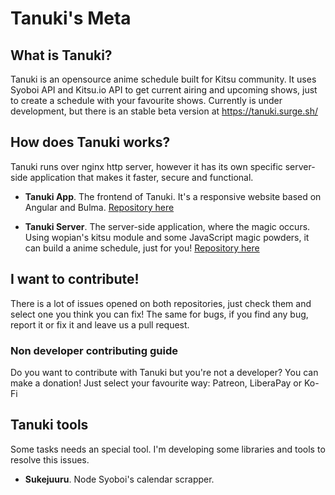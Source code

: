 # Tanuki's Meta

## What is Tanuki?

Tanuki is an opensource anime schedule built for Kitsu community. It uses Syoboi API and Kitsu.io API to get current airing and upcoming shows, just to create a schedule with your favourite shows. Currently is under development, but there is an stable beta version at https://tanuki.surge.sh/

## How does Tanuki works?

Tanuki runs over nginx http server, however it has its own specific server-side application that makes it faster, secure and functional.

* **Tanuki App**. The frontend of Tanuki. It's a responsive website based on Angular and Bulma. [Repository here](https://github.com/tanukiapp/tanuki)

* **Tanuki Server**. The server-side application, where the magic occurs. Using wopian's kitsu module and some JavaScript magic powders, it can build a anime schedule, just for you! [Repository here](https://github.com/tanukiapp/tanuki-server)

## I want to contribute!

There is a lot of issues opened on both repositories, just check them and select one you think you can fix! The same for bugs, if you find any bug, report it or fix it and leave us a pull request.

### Non developer contributing guide

Do you want to contribute with Tanuki but you're not a developer? You can make a donation! Just select your favourite way: Patreon, LiberaPay or Ko-Fi

## Tanuki tools

Some tasks needs an special tool. I'm developing some libraries and tools to resolve this issues.

* **Sukejuuru**. Node Syoboi's calendar scrapper.
